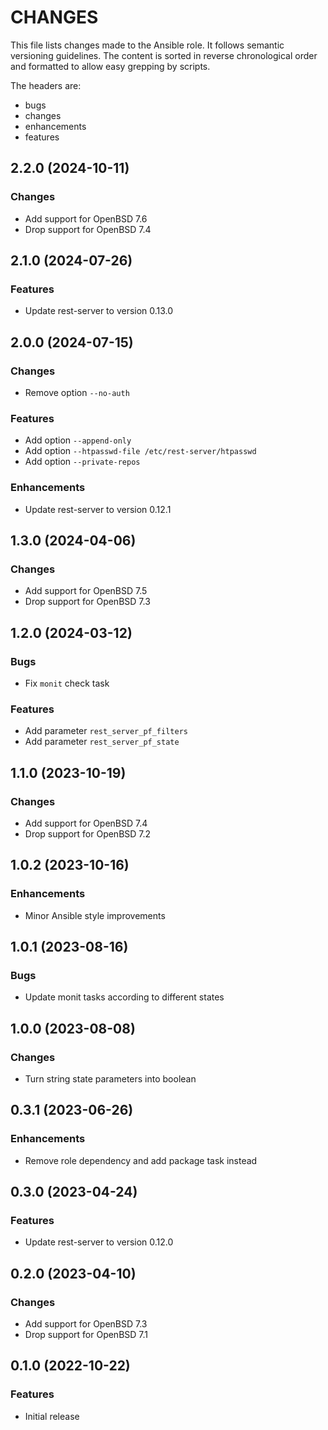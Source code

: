 # CHANGES

This file lists changes made to the Ansible role. It follows semantic versioning
guidelines. The content is sorted in reverse chronological order and formatted
to allow easy grepping by scripts.

The headers are:
- bugs
- changes
- enhancements
- features

## 2.2.0 (2024-10-11)

### Changes

- Add support for OpenBSD 7.6
- Drop support for OpenBSD 7.4

## 2.1.0 (2024-07-26)

### Features

- Update rest-server to version 0.13.0

## 2.0.0 (2024-07-15)

### Changes

- Remove option `--no-auth`

### Features

- Add option `--append-only`
- Add option `--htpasswd-file /etc/rest-server/htpasswd`
- Add option `--private-repos`

### Enhancements

- Update rest-server to version 0.12.1

## 1.3.0 (2024-04-06)

### Changes

- Add support for OpenBSD 7.5
- Drop support for OpenBSD 7.3

## 1.2.0 (2024-03-12)

### Bugs

- Fix `monit` check task

### Features

- Add parameter `rest_server_pf_filters`
- Add parameter `rest_server_pf_state`

## 1.1.0 (2023-10-19)

### Changes

- Add support for OpenBSD 7.4
- Drop support for OpenBSD 7.2

## 1.0.2 (2023-10-16)

### Enhancements

- Minor Ansible style improvements

## 1.0.1 (2023-08-16)

### Bugs

- Update monit tasks according to different states

## 1.0.0 (2023-08-08)

### Changes

- Turn string state parameters into boolean

## 0.3.1 (2023-06-26)

### Enhancements

- Remove role dependency and add package task instead

## 0.3.0 (2023-04-24)

### Features

- Update rest-server to version 0.12.0

## 0.2.0 (2023-04-10)

### Changes

- Add support for OpenBSD 7.3
- Drop support for OpenBSD 7.1

## 0.1.0 (2022-10-22)

### Features

- Initial release
